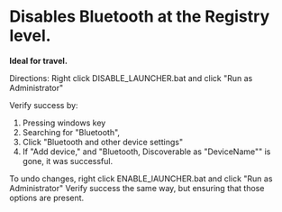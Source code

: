 # Disables Bluetooth at the Registry level.
**Ideal for travel.**

Directions:
Right click DISABLE_LAUNCHER.bat and click "Run as Administrator"

Verify success by:
1. Pressing windows key
2. Searching for "Bluetooth", 
3. Click "Bluetooth and other device settings"
4. If "Add device," and "Bluetooth, Discoverable as "DeviceName"" is gone, it was successful.

To undo changes, right click ENABLE_lAUNCHER.bat and click "Run as Administrator"
Verify success the same way, but ensuring that those options are present.
